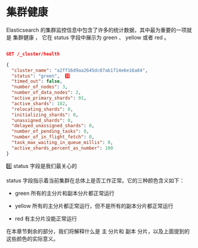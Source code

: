 # 集群健康

Elasticsearch 的集群监控信息中包含了许多的统计数据，其中最为重要的一项就是 集群健康 ， 它在 status 字段中展示为 green 、 yellow 或者 red 。

```json

GET /_cluster/health

{
  "cluster_name": "a2ff16d9aa2645dc87ab1714e6e16a84",
  "status": "green",  0️⃣
  "timed_out": false,
  "number_of_nodes": 3,
  "number_of_data_nodes": 2,
  "active_primary_shards": 91,
  "active_shards": 182,
  "relocating_shards": 0,
  "initializing_shards": 0,
  "unassigned_shards": 0,
  "delayed_unassigned_shards": 0,
  "number_of_pending_tasks": 0,
  "number_of_in_flight_fetch": 0,
  "task_max_waiting_in_queue_millis": 0,
  "active_shards_percent_as_number": 100
}

```

 0️⃣ status 字段是我们最关心的
 
 status 字段指示着当前集群在总体上是否工作正常。它的三种颜色含义如下：
 
 * green 所有的主分片和副本分片都正常运行
 
 * yellow 所有的主分片都正常运行，但不是所有的副本分片都正常运行
 
 * red 有主分片没能正常运行
 
 在本章节剩余的部分，我们将解释什么是 主 分片和 副本 分片，以及上面提到的这些颜色的实际意义。
